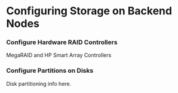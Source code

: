 # Configuring Storage on Backend Nodes

### Configure Hardware RAID Controllers
MegaRAID and HP Smart Array Controllers

### Configure Partitions on Disks
Disk partitioning info here.

